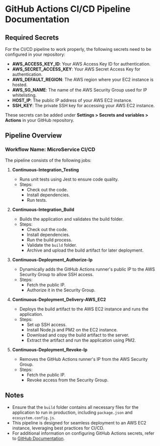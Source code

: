 # GitHub Actions CI/CD Pipeline Documentation

## Required Secrets

For the CI/CD pipeline to work properly, the following secrets need to be configured in your repository:

- **AWS_ACCESS_KEY_ID**: Your AWS Access Key ID for authentication.
- **AWS_SECRET_ACCESS_KEY**: Your AWS Secret Access Key for authentication.
- **AWS_DEFAULT_REGION**: The AWS region where your EC2 instance is hosted.
- **AWS_SG_NAME**: The name of the AWS Security Group used for IP whitelisting.
- **HOST_IP**: The public IP address of your AWS EC2 instance.
- **SSH_KEY**: The private SSH key for accessing your AWS EC2 instance.

These secrets can be added under **Settings > Secrets and variables > Actions** in your GitHub repository.

## Pipeline Overview

### Workflow Name: **MicroService CI/CD**

The pipeline consists of the following jobs:

1. **Continuous-Integration_Testing**
   - Runs unit tests using Jest to ensure code quality.
   - Steps:
     - Check out the code.
     - Install dependencies.
     - Run tests.

2. **Continuous-Integration_Build**
   - Builds the application and validates the build folder.
   - Steps:
     - Check out the code.
     - Install dependencies.
     - Run the build process.
     - Validate the `build` folder.
     - Archive and upload the build artifact for later deployment.

3. **Continuous-Deployment_Authorize-Ip**
   - Dynamically adds the GitHub Actions runner's public IP to the AWS Security Group to allow SSH access.
   - Steps:
     - Fetch the public IP.
     - Authorize it in the Security Group.

4. **Continuous-Deployment_Delivery-AWS_EC2**
   - Deploys the build artifact to the AWS EC2 instance and runs the application.
   - Steps:
     - Set up SSH access.
     - Install Node.js and PM2 on the EC2 instance.
     - Download and copy the build artifact to the server.
     - Extract the artifact and run the application using PM2.

5. **Continuous-Deployment_Revoke-Ip**
   - Removes the GitHub Actions runner's IP from the AWS Security Group.
   - Steps:
     - Fetch the public IP.
     - Revoke access from the Security Group.

## Notes

- Ensure that the `build` folder contains all necessary files for the application to run in production, including `package.json` and `ecosystem.config.js`.
- This pipeline is designed for seamless deployment to an AWS EC2 instance, leveraging best practices for CI/CD.
- For additional information on configuring GitHub Actions secrets, refer to [GitHub Documentation](https://docs.github.com/en/actions/security-guides/encrypted-secrets).
